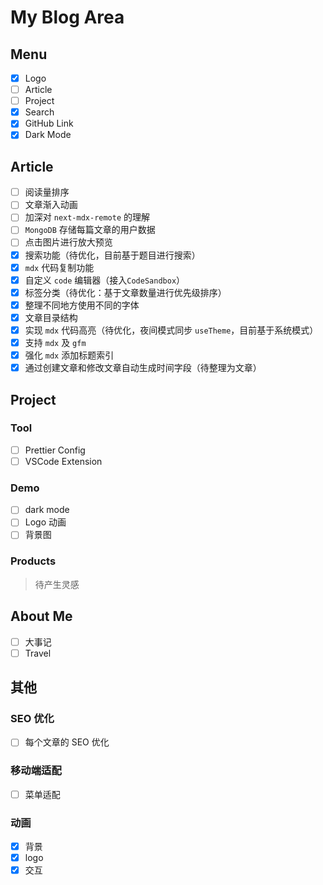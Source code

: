 # My Blog Area

## Menu

- [x] Logo
- [ ] Article
- [ ] Project
- [x] Search
- [x] GitHub Link
- [x] Dark Mode

## Article

- [ ] 阅读量排序
- [ ] 文章渐入动画
- [ ] 加深对 `next-mdx-remote` 的理解
- [ ] `MongoDB` 存储每篇文章的用户数据
- [ ] 点击图片进行放大预览
- [x] 搜索功能（待优化，目前基于题目进行搜索）
- [x] `mdx` 代码复制功能
- [x] 自定义 `code` 编辑器（接入`CodeSandbox`）
- [x] 标签分类（待优化：基于文章数量进行优先级排序）
- [x] 整理不同地方使用不同的字体
- [x] 文章目录结构
- [x] 实现 `mdx` 代码高亮（待优化，夜间模式同步 `useTheme`，目前基于系统模式）
- [x] 支持 `mdx` 及 `gfm`
- [x] 强化 `mdx` 添加标题索引
- [x] 通过创建文章和修改文章自动生成时间字段（待整理为文章）

## Project

### Tool

- [ ] Prettier Config
- [ ] VSCode Extension

### Demo

- [ ] dark mode
- [ ] Logo 动画
- [ ] 背景图

### Products

> 待产生灵感

## About Me

- [ ] 大事记
- [ ] Travel

## 其他

### SEO 优化

- [ ] 每个文章的 SEO 优化

### 移动端适配

- [ ] 菜单适配

### 动画

- [x] 背景
- [x] logo
- [x] 交互
